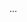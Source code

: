 <!doctype html>
<html lang="ua">
  <head>
      <meta charset="UTF-8">
      <meta name="viewport" content="width=device-width, initial-scale=1.0">
      <meta http-equiv="X-UA-Compatible" content="ie=edge">
      <title>HTML 5 Boilerplate</title>
      <link rel="stylesheet" href="style.css">
  </head>

  <body>
   ...    
  </body>
</html>
